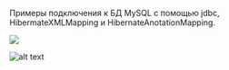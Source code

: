 Примеры подключения к БД MySQL c  помощью jdbc, HibermateXMLMapping и HibernateAnotationMapping.

![](https://github.com/yk192/JDBC-Hibernate/Снимок.PNG)

![alt text](https://github.com/yk192/JDBC-Hibernate/Снимок.PNG)
